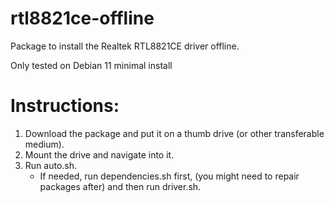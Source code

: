 # rtl8821ce-offline </br>

Package to install the Realtek RTL8821CE driver offline. </br>

Only tested on Debian 11 minimal install </br>

# Instructions: </br>
 1. Download the package and put it on a thumb drive (or other transferable medium). </br>
 2. Mount the drive and navigate into it. </br>
 3. Run auto.sh. </br>
    - If needed, run dependencies.sh first, (you might need to repair packages after) and then run driver.sh. </br>
